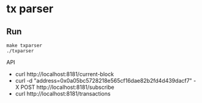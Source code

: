 # tx parser

## Run
```
make txparser
./txparser
```

API
* curl http://localhost:8181/current-block
* curl -d "address=0x0a05bc5728218e565cf16dae82b2fd4d439dacf7" -X POST http://localhost:8181/subscribe
* curl http://localhost:8181/transactions

